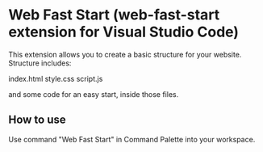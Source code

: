 # Web Fast Start (web-fast-start extension for Visual Studio Code)

This extension allows you to create a basic structure for your website. Structure includes:

index.html
style.css
script.js

and some code for an easy start, inside those files.

## How to use

Use command "Web Fast Start" in Command Palette into your workspace.


